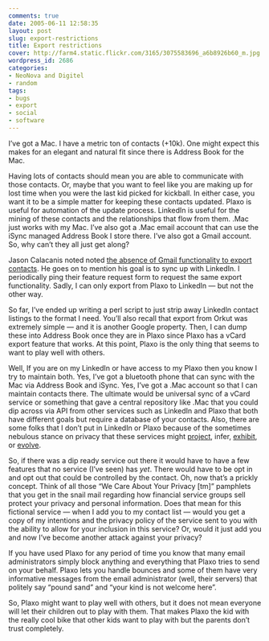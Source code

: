 ```yaml
---
comments: true
date: 2005-06-11 12:58:35
layout: post
slug: export-restrictions
title: Export restrictions
cover: http://farm4.static.flickr.com/3165/3075583696_a6b8926b60_m.jpg
wordpress_id: 2686
categories:
- NeoNova and Digitel
- random
tags:
- bugs
- export
- social
- software
---
```


I’ve got a Mac. I have a metric ton of contacts (+10k). One might expect this makes for an elegant and natural fit since there is Address Book for the Mac.

Having lots of contacts should mean you are able to communicate with those contacts. Or, maybe that you want to feel like you are making up for lost time when you were the last kid picked for kickball. In either case, you want it to be a simple matter for keeping these contacts updated. Plaxo is useful for automation of the update process. LinkedIn is useful for the mining of these contacts and the relationships that flow from them. .Mac just works with my Mac. I’ve also got a .Mac email account that can use the iSync managed Address Book I store there. I’ve also got a Gmail account. So, why can’t they all just get along?

Jason Calacanis noted noted [the absence of Gmail functionality to export contacts](http://calacanis.com/2005/06/11/exporting-gmail-contacts-or-are-you-trying-to-lock-me/). He goes on to mention his goal is to sync up with LinkedIn. I periodically ping their feature request form to request the same export functionality. Sadly, I can only export from Plaxo to LinkedIn — but not the other way.

So far, I’ve ended up writing a perl script to just strip away LinkedIn contact listings to the format I need. You’ll also recall that export from Orkut was extremely simple — and it is another Google property. Then, I can dump these into Address Book once they are in Plaxo since Plaxo has a vCard export feature that works. At this point, Plaxo is the only thing that seems to want to play well with others.

Well, If you are on my LinkedIn or have access to my Plaxo then you know I try to maintain both. Yes, I’ve got a bluetooth phone that can sync with the Mac via Address Book and iSync. Yes, I’ve got a .Mac account so that I can maintain contacts there. The ultimate would be universal sync of a vCard service or something that gave a central repository like .Mac that you could dip across via API from other services such as LinkedIn and Plaxo that both have different goals but require a database of your contacts. Also, there are some folks that I don’t put in LinkedIn or Plaxo because of the sometimes nebulous stance on privacy that these services might [project](http://www.google.com/search?q=plaxo+%22privacy+concerns%22), infer, [exhibit](http://www.google.com/search?q=linkedin+%22privacy+concerns%22), or [evolve](http://www.google.com/search?q=gmail+%22privacy+concerns%22).

So, if there was a dip ready service out there it would have to have a few features that no service (I’ve seen) has _yet_. There would have to be opt in and opt out that could be controlled by the contact. Oh, now that’s a prickly concept. Think of all those “We Care About Your Privacy [tm]” pamphlets that you get in the snail mail regarding how financial service groups sell protect your privacy and personal information. Does that mean for this fictional service — when I add you to my contact list — would you get a copy of my intentions and the privacy policy of the service sent to you with the ability to allow for your inclusion in this service? Or, would it just add you and now I’ve become another attack against your privacy?

If you have used Plaxo for any period of time you know that many email administrators simply block anything and everything that Plaxo tries to send on your behalf. Plaxo lets you handle bounces and some of them have very informative messages from the email administrator (well, their servers) that politely say “pound sand” and “your kind is not welcome here”.

So, Plaxo might want to play well with others, but it does not mean everyone will let their children out to play with them. That makes Plaxo the kid with the really cool bike that other kids want to play with but the parents don’t trust completely.

